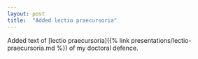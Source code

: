 ```yaml
---
layout: post
title:  "Added lectio praecursoria"
---
```


Added text of [lectio praecursoria]({% link presentations/lectio-praecursoria.md %}) of my doctoral defence. 




